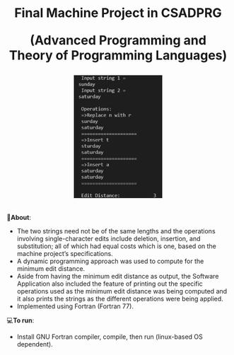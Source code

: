 <h1 align="center">
Final Machine Project in CSADPRG 

(Advanced Programming and 
Theory of Programming Languages)

<img src="Screenshots/4.1SampleOutput.png" width="200px"></h1>

📝**About**:   
   - The two strings need not be of the same lengths and the operations involving single-character edits include 
        deletion, insertion, and substitution; all of which had equal costs which is one, based on the machine project’s specifications.     
   - A dynamic programming approach was used to compute for the minimum edit distance.     
   - Aside from having the minimum edit distance as output, the Software Application also included the feature of printing out the 
        specific operations used as the minimum edit distance was being computed and it also prints the strings as the different 
        operations were being applied. 
   - Implemented using Fortran (Fortran 77).


💻**To run**:

   - Install GNU Fortran compiler, compile, then run (linux-based OS dependent).
